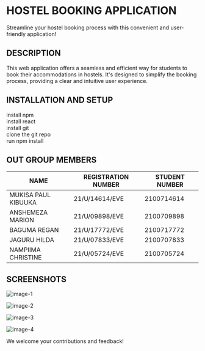  # HOSTEL BOOKING APPLICATION

Streamline your hostel booking process with this convenient and user-friendly application!

## DESCRIPTION

This web application offers a seamless and efficient way for students to book their accommodations in hostels. It's designed to simplify the booking process, providing a clear and intuitive user experience.

## INSTALLATION AND SETUP
install npm
<br>
install react 
<br>
install git
<br>
clone the git repo
<br>
run npm install

## OUT GROUP MEMBERS

| NAME | REGISTRATION NUMBER | STUDENT NUMBER|
|---|---|---|
| MUKISA PAUL KIBUUKA | 21/U/14614/EVE | 2100714614|
| ANSHEMEZA MARION | 21/U/09898/EVE | 2100709898 |
| BAGUMA REGAN | 21/U/17772/EVE | 2100717772 |
| JAGURU HILDA| 21/U/07833/EVE |2100707833 |
| NAMPIIMA CHRISTINE |21/U/05724/EVE | 2100705724|

## SCREENSHOTS

![image-1](https://github.com/mukisapaulk/hostel-booking-react-app/assets/131667087/ef4a72e8-1004-495c-b511-f9db43c33b1f)

![image-2](https://github.com/mukisapaulk/hostel-booking-react-app/assets/131667087/89bd33c4-0c6f-44da-8a1b-207f5c9b1671)

![image-3](https://github.com/mukisapaulk/hostel-booking-react-app/assets/131667087/e4665312-be8b-45f8-b3bc-52d920c1bf23)

![image-4](https://github.com/mukisapaulk/hostel-booking-react-app/assets/131667087/ad96700c-a585-45f5-87d9-ea57bfc03016)

We welcome your contributions and feedback!
